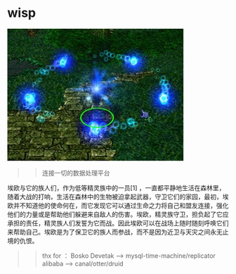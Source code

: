 # wisp
![Image text](https://raw.githubusercontent.com/warlock-china/img/8a528938dc9fdc3bed376dd03753c02f02902f0c/wisp.jpg)

>> 连接一切的数据处理平台

   埃欧与它的族人们，作为低等精灵族中的一员[1]  ，一直都平静地生活在森林里，随着大战的打响，生活在森林中的生物被迫拿起武器，守卫它们的家园，最初，埃欧并不知道他的使命何在，而它发现它可以通过生命之力将自己和盟友连接，强化他们的力量或是帮助他们躲避来自敌人的伤害。埃欧，精灵族守卫，担负起了它应承担的责任，精灵族人们发誓为它而战。因此埃欧可以在战场上随时随刻呼唤它们来帮助自己。埃欧是为了保卫它的族人而参战，而不是因为近卫与天灾之间永无止境的仇恨。


>> thx for ：
Bosko Devetak --> mysql-time-machine/replicator
alibaba --> canal/otter/druid
